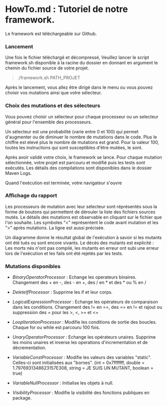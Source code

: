 #  HowTo.md : Tutoriel de notre framework.

Le framework est téléchargeable  sur Github.

### Lancement

Une fois le fichier téléchargé et décompressé, Veuillez lancer le script framework.sh disponible à la racine du dossier
en donnant en argument le chemin du fichier source de votre projet. 

> ./framework.sh PATH_PROJET

Après le lancement, vous allez être dirigé dans le menu ou vous pouvez choisir vos mutations ainsi que votre sélecteur.

### Choix des mutations et des sélecteurs


Vous pouvez choisir un sélecteur pour chaque processeur ou un selecteur général pour l'ensemble des processeurs.

Un sélecteur est une probabilité (varie entre 0 et 100) qui permet d'augmenter ou de diminuer le nombre de mutations dans le code.
Plus le chiffre est elevé plus le nombre de mutations est grand. Pour la valeur 100, toutes les instructions qui sont susceptibles
d'être mutées, le sont.

Après avoir validé votre choix, le framework se lance. Pour chaque mutation sélectionnée, votre projet est parcouru et modifié puis les 
tests sont exécutés. Les détails des compilations sont disponibles dans le dossier Maven Logs.

Quand l'exécution est terminée, votre navigateur s'ouvre

### Affichage du rapport 

Les processeurs de mutation avec leur sélecteur sont réprésentés sous la forme de boutons qui permettent de dérouler la liste 
des fichiers sources mutés. Le détails des mutations est observable en cliquant sur le fichier que l'on souhaite.
Les symboles "<" représentent le code avant mutation et les ">" après mutations. La ligne est aussi précisée.

Un diagramme donne le résultat global de l'exécution à savoir si les mutants ont été tués ou sont encore vivants. Le décés des mutants est
explicité : Les morts nés n'ont pas compilé, les mutants en erreur ont subi une erreur lors de l'exécution et les fails ont été rejetés par 
les tests.

### Mutations disponibles

* *BinaryOperatorProcessor* : Echange les operateurs binaires. 
Changement des + en -, des - en +, des / en * et des * ou % en /

* *DeleteIfProcessor* : Supprime les if et leur corps.
 
* *LogicalExpressionProcessor* : Echange les opérateurs de comparaison dans les conditions.
Changement des != en ==, des == en != et rajout ou suppression des = pour les >, <, >= et <=

* *LoopIterationProcessor* : Modifie les conditions de sortie des boucles. Chaque for ou while est parcouru 100 fois.

* *UnaryOperatorProcessor* : Echange les opérateurs unaires. Supprime les moins unaires et 
inverse les operations d'incrementation et de décrementation.

* *VariableConstProcessor* : Modifie les valeurs des variables "static". Celles-ci sont initialisées aux "bornes". 
(int = 0x7fffffff, double = 1.7976931348623157E308, string = JE SUIS UN MUTANT, boolean = true)

* *VariableNullProcessor* : Initialise les objets à null.

* *VisibilityProcessor* : Modifie la visibilité des fonctions publiques en package.

